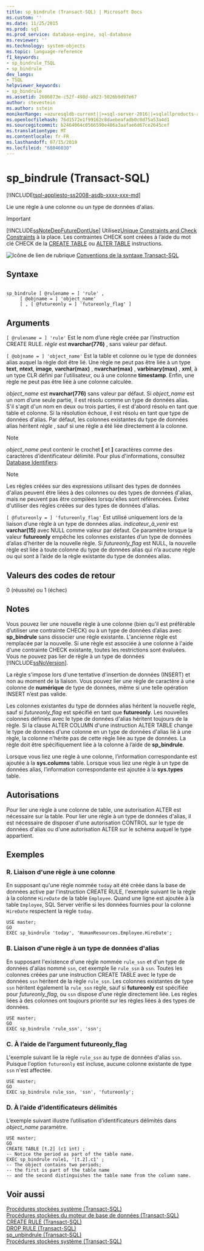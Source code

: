```yaml
---
title: sp_bindrule (Transact-SQL) | Microsoft Docs
ms.custom: ''
ms.date: 11/25/2015
ms.prod: sql
ms.prod_service: database-engine, sql-database
ms.reviewer: ''
ms.technology: system-objects
ms.topic: language-reference
f1_keywords:
- sp_bindrule_TSQL
- sp_bindrule
dev_langs:
- TSQL
helpviewer_keywords:
- sp_bindrule
ms.assetid: 2606073e-c52f-498d-a923-5026b9d97e67
author: stevestein
ms.author: sstein
monikerRange: =azuresqldb-current||>=sql-server-2016||=sqlallproducts-allversions||>=sql-server-linux-2017||=azuresqldb-mi-current
ms.openlocfilehash: 76d1572e1f99162c8daebeafadb0c8d75a53a4d1
ms.sourcegitcommit: b2464064c0566590e486a3aafae6d67ce2645cef
ms.translationtype: MT
ms.contentlocale: fr-FR
ms.lasthandoff: 07/15/2019
ms.locfileid: "68046030"
---
```

# <a name="spbindrule-transact-sql"></a>sp_bindrule (Transact-SQL)
[!INCLUDE[tsql-appliesto-ss2008-asdb-xxxx-xxx-md](../../includes/tsql-appliesto-ss2008-asdb-xxxx-xxx-md.md)]

  Lie une règle à une colonne ou un type de données d'alias.  
  
> [!IMPORTANT]  
>  [!INCLUDE[ssNoteDepFutureDontUse](../../includes/ssnotedepfuturedontuse-md.md)] Utilisez[Unique Constraints and Check Constraints](../../relational-databases/tables/unique-constraints-and-check-constraints.md) à la place. Les contraintes CHECK sont créées à l’aide du mot clé CHECK de la [CREATE TABLE](../../t-sql/statements/create-table-transact-sql.md) ou [ALTER TABLE](../../t-sql/statements/alter-table-transact-sql.md) instructions.  
  
 ![Icône de lien de rubrique](../../database-engine/configure-windows/media/topic-link.gif "Icône lien de rubrique") [Conventions de la syntaxe Transact-SQL](../../t-sql/language-elements/transact-sql-syntax-conventions-transact-sql.md)  
  
## <a name="syntax"></a>Syntaxe  
  
```  
  
sp_bindrule [ @rulename = ] 'rule' ,   
     [ @objname = ] 'object_name'   
     [ , [ @futureonly = ] 'futureonly_flag' ]   
```  
  
## <a name="arguments"></a>Arguments  
`[ @rulename = ] 'rule'` Est le nom d’une règle créée par l’instruction CREATE RULE. *règle* est **nvarchar(776)** , sans valeur par défaut.  
  
`[ @objname = ] 'object_name'` Est la table et colonne ou le type de données alias auquel la règle doit être lié. Une règle ne peut pas être liée à un type **text**, **ntext**, **image**, **varchar(max)** , **nvarchar(max)** , **varbinary(max)** , **xml**, à un type CLR défini par l’utilisateur, ou à une colonne **timestamp**. Enfin, une règle ne peut pas être liée à une colonne calculée.  
  
 *object_name* est **nvarchar(776)** sans valeur par défaut. Si *object_name* est un nom d’une seule partie, il est résolu comme un type de données alias. S'il s'agit d'un nom en deux ou trois parties, il est d'abord résolu en tant que table et colonne. Si la résolution échoue, il est résolu en tant que type de données d'alias. Par défaut, les colonnes existantes du type de données alias héritent *règle* , sauf si une règle a été liée directement à la colonne.  
  
> [!NOTE]  
>  *object_name* peut contenir le crochet **[** et **]** caractères comme des caractères d’identificateur délimité. Pour plus d'informations, consultez [Database Identifiers](../../relational-databases/databases/database-identifiers.md).  
  
> [!NOTE]  
>  Les règles créées sur des expressions utilisant des types de données d'alias peuvent être liées à des colonnes ou des types de données d'alias, mais ne peuvent pas être compilées lorsqu'elles sont référencées. Évitez d'utiliser des règles créées sur des types de données d'alias.  
  
`[ @futureonly = ] 'futureonly_flag'` Est utilisé uniquement lors de la liaison d’une règle à un type de données alias. *indicateur_à_venir* est **varchar(15)** avec NULL comme valeur par défaut. Ce paramètre lorsque la valeur **futureonly** empêche les colonnes existantes d’un type de données d’alias d’hériter de la nouvelle règle. Si *futureonly_flag* est NULL, la nouvelle règle est liée à toute colonne du type de données alias qui n’a aucune règle ou qui sont à l’aide de la règle existante du type de données alias.  
  
## <a name="return-code-values"></a>Valeurs des codes de retour  
 0 (réussite) ou 1 (échec)  
  
## <a name="remarks"></a>Notes  
 Vous pouvez lier une nouvelle règle à une colonne (bien qu’il est préférable d’utiliser une contrainte CHECK) ou à un type de données d’alias avec **sp_bindrule** sans dissocier une règle existante. L'ancienne règle est remplacée par la nouvelle. Si une règle est associée à une colonne à l'aide d'une contrainte CHECK existante, toutes les restrictions sont évaluées. Vous ne pouvez pas lier de règle à un type de données [!INCLUDE[ssNoVersion](../../includes/ssnoversion-md.md)].  
  
 La règle s'impose lors d'une tentative d'insertion de données (INSERT) et non au moment de la liaison. Vous pouvez lier une règle de caractère à une colonne de **numérique** de type de données, même si une telle opération INSERT n’est pas valide.  
  
 Les colonnes existantes du type de données alias héritent la nouvelle règle, sauf si *futureonly_flag* est spécifié en tant que **futureonly**. Les nouvelles colonnes définies avec le type de données d'alias héritent toujours de la règle. Si la clause ALTER COLUMN d'une instruction ALTER TABLE change le type de données d'une colonne en un type de données d'alias lié à une règle, la colonne n'hérite pas de cette règle liée au type de données. La règle doit être spécifiquement liée à la colonne à l’aide de **sp_bindrule**.  
  
 Lorsque vous liez une règle à une colonne, l’information correspondante est ajoutée à la **sys.columns** table. Lorsque vous liez une règle à un type de données alias, l’information correspondante est ajoutée à la **sys.types** table.  
  
## <a name="permissions"></a>Autorisations  
 Pour lier une règle à une colonne de table, une autorisation ALTER est nécessaire sur la table. Pour lier une règle à un type de données d'alias, il est nécessaire de disposer d'une autorisation CONTROL sur le type de données d'alias ou d'une autorisation ALTER sur le schéma auquel le type appartient.  
  
## <a name="examples"></a>Exemples  
  
### <a name="a-binding-a-rule-to-a-column"></a>R. Liaison d'une règle à une colonne  
 En supposant qu'une règle nommée `today` ait été créée dans la base de données active par l'instruction CREATE RULE, l'exemple suivant lie la règle à la colonne `HireDate` de la table `Employee`. Quand une ligne est ajoutée à la table `Employee`, SQL Server vérifie si les données fournies pour la colonne `HireDate` respectent la règle `today`.  
  
```  
USE master;  
GO  
EXEC sp_bindrule 'today', 'HumanResources.Employee.HireDate';  
```  
  
### <a name="b-binding-a-rule-to-an-alias-data-type"></a>B. Liaison d'une règle à un type de données d'alias  
 En supposant l'existence d'une règle nommée `rule_ssn` et d'un type de données d'alias nommé `ssn`, cet exemple lie `rule_ssn` à `ssn`. Toutes les colonnes créées par une instruction CREATE TABLE avec le type de données `ssn` héritent de la règle `rule_ssn`. Les colonnes existantes de type `ssn` héritent également la `rule_ssn` règle, sauf si **futureonly** est spécifiée pour *futureonly_flag*, ou `ssn` dispose d’une règle directement liée. Les règles liées à des colonnes ont toujours priorité sur les règles liées à des types de données.  
  
```  
USE master;  
GO  
EXEC sp_bindrule 'rule_ssn', 'ssn';  
```  
  
### <a name="c-using-the-futureonlyflag"></a>C. À l’aide de l’argument futureonly_flag  
 L'exemple suivant lie la règle `rule_ssn` au type de données d'alias `ssn`. Puisque l'option `futureonly` est incluse, aucune colonne existante de type `ssn` n'est affectée.  
  
```  
USE master;  
GO  
EXEC sp_bindrule rule_ssn, 'ssn', 'futureonly';  
```  
  
### <a name="d-using-delimited-identifiers"></a>D. À l’aide d’identificateurs délimités  
 L’exemple suivant illustre l’utilisation d’identificateurs délimités dans *object_name* paramètre.  
  
```  
USE master;  
GO  
CREATE TABLE [t.2] (c1 int) ;  
-- Notice the period as part of the table name.  
EXEC sp_bindrule rule1, '[t.2].c1' ;  
-- The object contains two periods;   
-- the first is part of the table name   
-- and the second distinguishes the table name from the column name.  
```  
  
## <a name="see-also"></a>Voir aussi  
 [Procédures stockées système &#40;Transact-SQL&#41;](../../relational-databases/system-stored-procedures/system-stored-procedures-transact-sql.md)   
 [Procédures stockées du moteur de base de données &#40;Transact-SQL&#41;](../../relational-databases/system-stored-procedures/database-engine-stored-procedures-transact-sql.md)   
 [CREATE RULE &#40;Transact-SQL&#41;](../../t-sql/statements/create-rule-transact-sql.md)   
 [DROP RULE &#40;Transact-SQL&#41;](../../t-sql/statements/drop-rule-transact-sql.md)   
 [sp_unbindrule &#40;Transact-SQL&#41;](../../relational-databases/system-stored-procedures/sp-unbindrule-transact-sql.md)   
 [Procédures stockées système &#40;Transact-SQL&#41;](../../relational-databases/system-stored-procedures/system-stored-procedures-transact-sql.md)  
  
  
